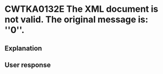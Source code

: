 # CWTKA0132E The XML document is not valid. The original message is: ''0''.

## Explanation

## User response